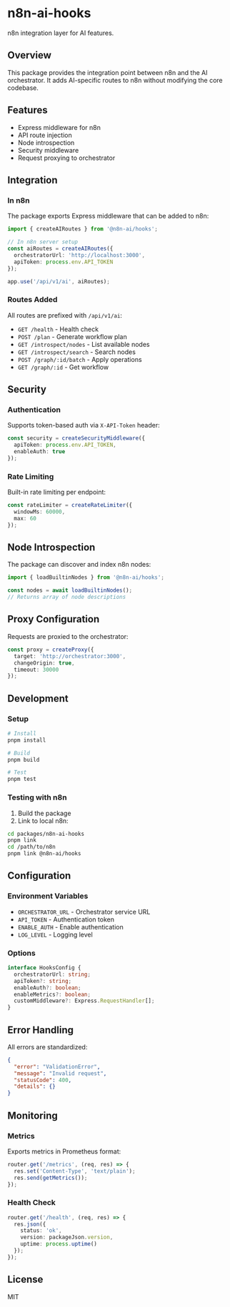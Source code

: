 # n8n-ai-hooks

n8n integration layer for AI features.

## Overview

This package provides the integration point between n8n and the AI orchestrator. It adds AI-specific routes to n8n without modifying the core codebase.

## Features

- Express middleware for n8n
- API route injection
- Node introspection
- Security middleware
- Request proxying to orchestrator

## Integration

### In n8n

The package exports Express middleware that can be added to n8n:

```typescript
import { createAIRoutes } from '@n8n-ai/hooks';

// In n8n server setup
const aiRoutes = createAIRoutes({
  orchestratorUrl: 'http://localhost:3000',
  apiToken: process.env.API_TOKEN
});

app.use('/api/v1/ai', aiRoutes);
```

### Routes Added

All routes are prefixed with `/api/v1/ai`:

- `GET /health` - Health check
- `POST /plan` - Generate workflow plan
- `GET /introspect/nodes` - List available nodes
- `GET /introspect/search` - Search nodes
- `POST /graph/:id/batch` - Apply operations
- `GET /graph/:id` - Get workflow

## Security

### Authentication
Supports token-based auth via `X-API-Token` header:

```typescript
const security = createSecurityMiddleware({
  apiToken: process.env.API_TOKEN,
  enableAuth: true
});
```

### Rate Limiting
Built-in rate limiting per endpoint:

```typescript
const rateLimiter = createRateLimiter({
  windowMs: 60000,
  max: 60
});
```

## Node Introspection

The package can discover and index n8n nodes:

```typescript
import { loadBuiltinNodes } from '@n8n-ai/hooks';

const nodes = await loadBuiltinNodes();
// Returns array of node descriptions
```

## Proxy Configuration

Requests are proxied to the orchestrator:

```typescript
const proxy = createProxy({
  target: 'http://orchestrator:3000',
  changeOrigin: true,
  timeout: 30000
});
```

## Development

### Setup
```bash
# Install
pnpm install

# Build
pnpm build

# Test
pnpm test
```

### Testing with n8n

1. Build the package
2. Link to local n8n:
```bash
cd packages/n8n-ai-hooks
pnpm link
cd /path/to/n8n
pnpm link @n8n-ai/hooks
```

## Configuration

### Environment Variables

- `ORCHESTRATOR_URL` - Orchestrator service URL
- `API_TOKEN` - Authentication token
- `ENABLE_AUTH` - Enable authentication
- `LOG_LEVEL` - Logging level

### Options

```typescript
interface HooksConfig {
  orchestratorUrl: string;
  apiToken?: string;
  enableAuth?: boolean;
  enableMetrics?: boolean;
  customMiddleware?: Express.RequestHandler[];
}
```

## Error Handling

All errors are standardized:

```json
{
  "error": "ValidationError",
  "message": "Invalid request",
  "statusCode": 400,
  "details": {}
}
```

## Monitoring

### Metrics
Exports metrics in Prometheus format:

```typescript
router.get('/metrics', (req, res) => {
  res.set('Content-Type', 'text/plain');
  res.send(getMetrics());
});
```

### Health Check
```typescript
router.get('/health', (req, res) => {
  res.json({
    status: 'ok',
    version: packageJson.version,
    uptime: process.uptime()
  });
});
```

## License

MIT